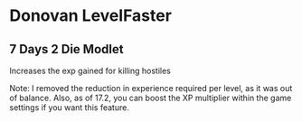 # Donovan LevelFaster

## 7 Days 2 Die Modlet

Increases the exp gained for killing hostiles

Note: I removed the reduction in experience required per level, as it was out of balance. Also, as of 17.2, you can boost the XP multiplier within the game settings if you want this feature.
